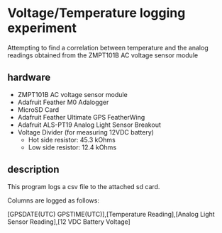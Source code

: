 # Voltage/Temperature logging experiment

Attempting to find a correlation between temperature and the analog readings obtained from the ZMPT101B AC voltage sensor module

## hardware

* ZMPT101B AC voltage sensor module
* Adafruit Feather M0 Adalogger
* MicroSD Card
* Adafruit Feather Ultimate GPS FeatherWing
* Adafruit ALS-PT19 Analog Light Sensor Breakout
* Voltage Divider (for measuring 12VDC battery)
    * Hot side resistor: 45.3 kOhms
    * Low side resistor: 12.4 kOhms

## description

This program logs a csv file to the attached sd card.

Columns are logged as follows:

[GPSDATE(UTC) GPSTIME(UTC)],[Temperature Reading],[Analog Light Sensor Reading],[12 VDC Battery Voltage]
